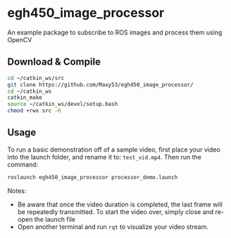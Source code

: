 # egh450_image_processor
An example package to subscribe to ROS images and process them using OpenCV

## Download & Compile
```sh
cd ~/catkin_ws/src
git clone https://github.com/Maxy53/egh450_image_processor/
cd ~/catkin_ws
catkin_make
source ~/catkin_ws/devel/setup.bash
chmod +rwx src -R
```

## Usage
To run a basic demonstration off of a sample video, first place your video into the launch folder, and rename it to: `test_vid.mp4`. Then run the command:
```sh
roslaunch egh450_image_processor processor_demo.launch
```

Notes:
- Be aware that once the video duration is completed, the last frame will be repeatedly transmitted. To start the video over, simply close and re-open the launch file
- Open another terminal and run `rqt` to visualize your video stream.
